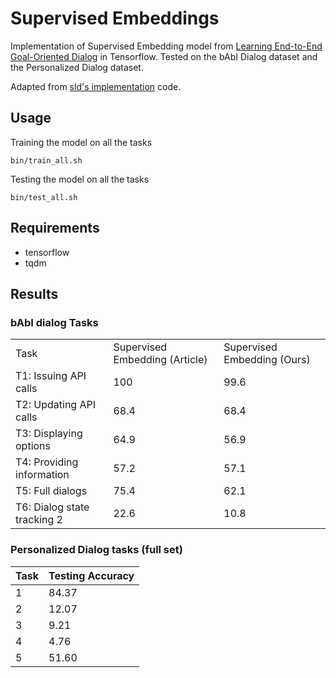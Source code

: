 # Supervised Embeddings
Implementation of Supervised Embedding model from
[Learning End-to-End Goal-Oriented Dialog](https://arxiv.org/abs/1605.07683) in Tensorflow. Tested on the bAbI Dialog dataset and the Personalized Dialog dataset. 

Adapted from [sld's implementation](https://github.com/sld/supervised-embedding-model) code.

## Usage

Training the model on all the tasks
```
bin/train_all.sh
```

Testing the model on all the tasks
```
bin/test_all.sh
```

## Requirements

* tensorflow
* tqdm

## Results

### bAbI dialog Tasks

<table>
  <tr>
    <td>
      Task
    </td>
    <td>
      Supervised Embedding (Article)
    </td>
    <td>
      Supervised Embedding (Ours)
    </td>
  </tr>
  <tr>
    <td>
      T1: Issuing API calls
    </td>
    <td>
      100
    </td>
    <td>
      99.6
    </td>
  </tr>
  <tr>
    <td>
      T2: Updating API calls
    </td>
    <td>
      68.4
    </td>
    <td>
      68.4
    </td>
  </tr>
  <tr>
    <td>
      T3: Displaying options
    </td>
    <td>
      64.9
    </td>
    <td>
      56.9
    </td>
  </tr>
  <tr>
    <td>
      T4: Providing information
    </td>
    <td>
      57.2
    </td>
    <td>
      57.1
    </td>
  </tr>
  <tr>
    <td>
      T5: Full dialogs
    </td>
    <td>
      75.4
    </td>
    <td>
      62.1
    </td>
  </tr>
  <tr>
    <td>
      T6: Dialog state tracking 2
    </td>
    <td>
      22.6
    </td>
    <td>
      10.8
    </td>
  </tr>
</table>

### Personalized Dialog tasks (full set)

Task  |  Testing Accuracy  
------|---------------------
  1   |       84.37
  2   |       12.07
  3   |       9.21
  4   |       4.76
  5   |       51.60
